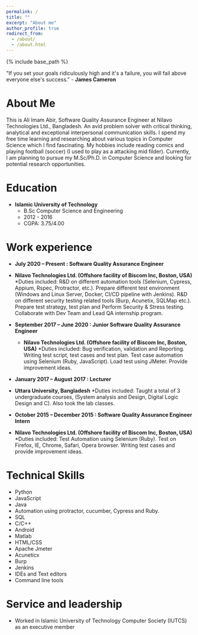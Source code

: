 ```yaml
---
permalink: /
title: ""
excerpt: "About me"
author_profile: true
redirect_from: 
  - /about/
  - /about.html
---
```

{% include base_path %}

"If you set your goals ridiculously high and it's a failure, you will fail above everyone else's success." - **James Cameron**

About Me
======
This is Ali Imam Abir, Software Quality Assurance Engineer at Nilavo Technologies Ltd., Bangladesh. An avid problem solver with critical thinking, analytical and exceptional interpersonal communication skills. I spend my free time learning and researching about various topics in Computer Science which I find fascinating. My hobbies include reading comics and playing football (soccer) (I used to play as a attacking mid filder). Currently, I am planning to pursue my M.Sc/Ph.D. in Computer Science and looking for potential research opportunities.



Education
======
* **Islamic University of Technology**
  * B.Sc Computer Science and Engineering
  * 2012 - 2016
  * CGPA: 3.75/4.00

Work experience
======
* **July 2020 – Present : Software Quality Assurance Engineer**
 * **Nilavo Technologies Ltd. (Offshore facility of Biscom Inc, Boston, USA)**
  *Duties included: R&D on different automation tools (Selenium, Cypress, Appium, Rspec, Protractor, etc.). Prepare different test environment (Windows and Linux Server, Docker, CI/CD pipeline with Jenkins). R&D on different security testing related tools (Burp, Acunetix, SQLMap etc.). Prepare test strategy, test plan and Perform Security & Stress testing. Collaborate with Dev Team and Lead QA internship program.
  
* **September 2017 – June 2020 : Junior Software Quality Assurance Engineer**
  *  **Nilavo Technologies Ltd. (Offshore facility of Biscom Inc, Boston, USA)**
   *Duties included: Bug verification, validation and Reporting. Writing test script, test cases and test plan. Test case automation using Selenium (Ruby, JavaScript). Load test using JMeter. Provide improvement ideas. 

* **January 2017 – August 2017 : Lecturer**
* **Uttara University, Bangladesh**
 *Duties included: Taught a total of 3 undergraduate courses, (System analysis and Design, Digital Logic Design and C). Also took the lab classes. 
 
* **October 2015 – December 2015 : Software Quality Assurance Engineer Intern**
 * **Nilavo Technologies Ltd. (Offshore facility of Biscom Inc, Boston, USA)**
  *Duties included: Test Automation using Selenium (Ruby). Test on Firefox, IE, Chrome, Safari, Opera browser. Writing test cases and provide improvement ideas.
  
Technical Skills
======

* Python
* JavaScript
* Java
* Automation using protractor, cucumber, Cypress and Ruby.
* SQL
* C/C++
* Android
* Matlab
* HTML/CSS
* Apache Jmeter
* Acuneticx
* Burp
* Jenkins
* IDEs and Text editors
* Command line tools

    
Service and leadership
======
* Worked in Islamic University of Technology Computer Society (IUTCS) as an executive member
